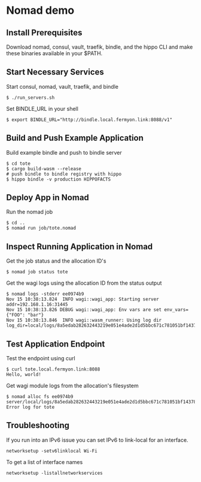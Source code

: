 # Nomad demo

## Install Prerequisites

Download nomad, consul, vault, traefik, bindle, and the hippo CLI and make these binaries
available in your $PATH.

## Start Necessary Services

Start consul, nomad, vault, traefik, and bindle

```
$ ./run_servers.sh
```

Set BINDLE_URL in your shell

```
$ export BINDLE_URL="http://bindle.local.fermyon.link:8088/v1"
```

## Build and Push Example Application

Build example bindle and push to bindle server

```
$ cd tote
$ cargo build-wasm --release
# push bindle to bindle registry with hippo
$ hippo bindle -v production HIPPOFACTS
```

## Deploy App in Nomad

Run the nomad job

```
$ cd ..
$ nomad run job/tote.nomad
```

## Inspect Running Application in Nomad

Get the job status and the allocation ID's

```
$ nomad job status tote
```

Get the wagi logs using the allocation ID from the status output

```
$ nomad logs -stderr ee0974b9
Nov 15 10:38:13.824  INFO wagi::wagi_app: Starting server addr=192.168.1.16:31445
Nov 15 10:38:13.826 DEBUG wagi::wagi_app: Env vars are set env_vars={"FOO": "bar"}
Nov 15 10:38:13.846  INFO wagi::wasm_runner: Using log dir log_dir=local/logs/8a5edab282632443219e051e4ade2d1d5bbc671c781051bf1437897cbdfea0f1
```

## Test Application Endpoint

Test the endpoint using curl

```
$ curl tote.local.fermyon.link:8088
Hello, world!
```

Get wagi module logs from the allocation's filesystem

```
$ nomad alloc fs ee0974b9 server/local/logs/8a5edab282632443219e051e4ade2d1d5bbc671c781051bf1437897cbdfea0f1/module.stderr
Error log for tote
```

## Troubleshooting

If you run into an IPv6 issue you can set IPv6 to link-local for an interface.

```
networksetup -setv6linklocal Wi-Fi
```

To get a list of interface names

```
networksetup -listallnetworkservices
```
